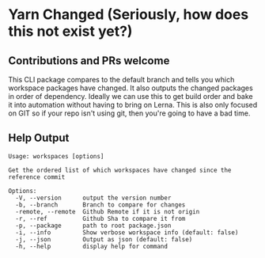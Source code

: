 # Yarn Changed (Seriously, how does this not exist yet?)

## Contributions and PRs welcome

This CLI package compares to the default branch and tells you which workspace packages have changed. It also outputs the changed packages in order of dependency.  Ideally we can use this to get build order and bake it into automation without having to bring on Lerna.  This is also only focused on GIT so if your repo isn't using git, then you're going to have a bad time.

## Help Output

```
Usage: workspaces [options]

Get the ordered list of which workspaces have changed since the reference commit

Options:
  -V, --version      output the version number
  -b, --branch       Branch to compare for changes
  -remote, --remote  Github Remote if it is not origin
  -r, --ref          Github Sha to compare it from
  -p, --package      path to root package.json
  -i, --info         Show verbose workspace info (default: false)
  -j, --json         Output as json (default: false)
  -h, --help         display help for command
```
